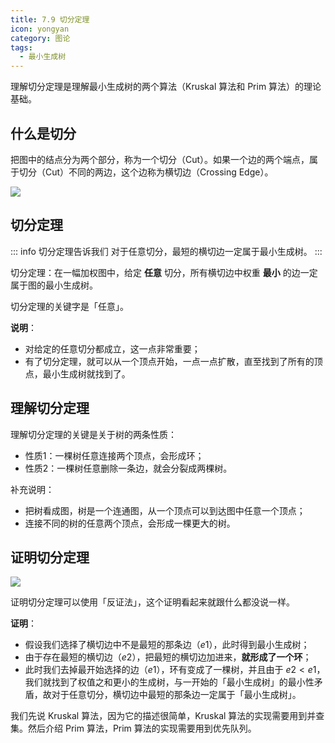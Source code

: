 ```yaml
---
title: 7.9 切分定理
icon: yongyan
category: 图论
tags:
  - 最小生成树
---
```


理解切分定理是理解最小生成树的两个算法（Kruskal 算法和 Prim 算法）的理论基础。

## 什么是切分

把图中的结点分为两个部分，称为一个切分（Cut）。如果一个边的两个端点，属于切分（Cut）不同的两边，这个边称为横切边（Crossing Edge）。

![](https://tva1.sinaimg.cn/large/008i3skNgy1gxa9bfch6zj319i0twgoy.jpg)


## 切分定理

::: info 切分定理告诉我们
对于任意切分，最短的横切边一定属于最小生成树。
:::



切分定理：在一幅加权图中，给定 **任意** 切分，所有横切边中权重 **最小** 的边一定属于图的最小生成树。

切分定理的关键字是「任意」。

**说明**：

+ 对给定的任意切分都成立，这一点非常重要；
+ 有了切分定理，就可以从一个顶点开始，一点一点扩散，直至找到了所有的顶点，最小生成树就找到了。

## 理解切分定理

理解切分定理的关键是关于树的两条性质：

+ 性质1：一棵树任意连接两个顶点，会形成环；
+ 性质2：一棵树任意删除一条边，就会分裂成两棵树。

补充说明：

+ 把树看成图，树是一个连通图，从一个顶点可以到达图中任意一个顶点；
+ 连接不同的树的任意两个顶点，会形成一棵更大的树。

## 证明切分定理

![](https://tva1.sinaimg.cn/large/008i3skNgy1gxa9blrvmmj31470u0n04.jpg)

证明切分定理可以使用「反证法」，这个证明看起来就跟什么都没说一样。

**证明**：

+ 假设我们选择了横切边中不是最短的那条边（$e1$），此时得到最小生成树；
+ 由于存在最短的横切边（$e2$），把最短的横切边加进来，**就形成了一个环**；
+ 此时我们去掉最开始选择的边（$e1$），环有变成了一棵树，并且由于 $e2 < e1$，我们就找到了权值之和更小的生成树，与一开始的「最小生成树」的最小性矛盾，故对于任意切分，横切边中最短的那条边一定属于「最小生成树」。

我们先说 Kruskal 算法，因为它的描述很简单，Kruskal 算法的实现需要用到并查集。然后介绍 Prim 算法，Prim 算法的实现需要用到优先队列。